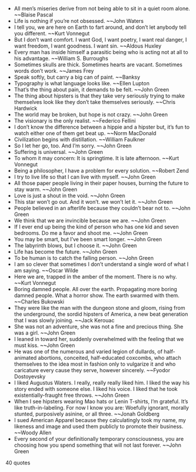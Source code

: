  - All men’s miseries derive from not being able to sit in a quiet room alone. ~~Blaise Pascal
 - Life is nothing if you’re not obsessed. ~~John Waters
 - I tell you, we are here on Earth to fart around, and don’t let anybody tell you different. ~~Kurt Vonnegut
 - But I don’t want comfort. I want God, I want poetry, I want real danger, I want freedom, I want goodness. I want sin. ~~Aldous Huxley
 - Every man has inside himself a parasitic being who is acting not at all to his advantage. ~~William S. Burroughs
 - Sometimes skulls are thick. Sometimes hearts are vacant. Sometimes words don’t work. ~~James Frey
 - Speak softly, but carry a big can of paint. ~~Banksy
 - Typography is what language looks like. ~~Ellen Lupton
 - That’s the thing about pain, it demands to be felt. ~~John Green
 - The thing about hipsters is that they take very seriously trying to make themselves look like they don’t take themselves seriously. ~~Chris Hardwick
 - The world may be broken, but hope is not crazy. ~~John Green
 - The visionary is the only realist. ~~Federico Fellini
 - I don’t know the difference between a hippie and a hipster but, it’s fun to watch either one of them get beat up. ~~Norm MacDonald
 - Civilization begins with distillation. ~~William Faulkner
 - So I let her go, too. And I’m sorry. ~~John Green
 - Suffering is universal. ~~John Green
 - To whom it may concern: It is springtime. It is late afternoon. ~~Kurt Vonnegut
 - Being a philosopher, I have a problem for every solution. ~~Robert Zend
 - I try to live life so that I can live with myself. ~~John Green
 - All those paper people living in their paper houses, burning the future to stay warm. ~~John Green
 - Love is just a shout in the void. ~~John Green
 - This star won’t go out. And it won’t. we won’t let it. ~~John Green
 - People believed in an afterlife because they couldn’t bear not to. ~~John Green
 - We think that we are invincible because we are. ~~John Green
 - If I ever end up being the kind of person who has one kid and seven bedrooms. Do me a favor and shoot me. ~~John Green
 - You may be smart, but I’ve been smart longer. ~~John Green
 - The labyrinth blows, but I choose it. ~~John Green
 - Life has become the future. ~~John Green
 - To be human is to catch the falling person. ~~John Green
 - I am so clever that sometimes I don’t understand a single word of what I am saying. ~~Oscar Wilde
 - Here we are, trapped in the amber of the moment. There is no why. ~~Kurt Vonnegut
 - Boring damned people. All over the earth. Propagating more boring damned people. What a horror show. The earth swarmed with them. ~~Charles Bukowski
 - They were like the man with the dungeon stone and gloom, rising from the underground, the sordid hipsters of America, a new beat generation that I was slowly joining. ~~Jack Kerouac
 - She was not an adventure, she was not a fine and precious thing. She was a girl. ~~John Green
 - I leaned in toward her, suddenly overwhelmed with the feeling that we must kiss. ~~John Green
 - He was one of the numerous and varied legion of dullards, of half-animated abortions, conceited, half-educated coxcombs, who attach themselves to the idea most in fashion only to vulgarize it and who caricature every cause they serve, however sincerely. ~~Fyodor Dostoyevsky
 - I liked Augustus Waters. I really, really really liked him. I liked the way his story ended with someone else. I liked his voice. I liked that he took existentially-fraught free throws. ~~John Green
 - When I see hipsters wearing Mao hats or Lenin T-shirts, I’m grateful. It’s like truth-in-labeling. For now I know you are: Woefully ignorant, morally stunted, purposively asinine, or all three. ~~Jonah Goldberg
 - I sued American Apparel because they calculatingly took my name, my likeness and image and used them publicly to promote their business. ~~Woody Allen
 - Every second of your definitionally temporary consciousness, you are choosing how you spend something that will not last forever. ~~John Green

40 quotes